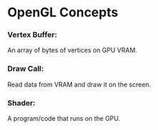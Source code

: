 <h1> OpenGL Concepts </h1>

<h3> Vertex Buffer: </h3> An array of bytes of vertices on GPU VRAM. </br>
<h3> Draw Call: </h3> Read data from VRAM and draw it on the screen. </br>
<h3> Shader: </h3> A program/code that runs on the GPU. </br>
